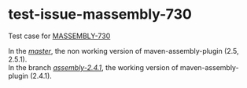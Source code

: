 test-issue-massembly-730
========================

Test case for [MASSEMBLY-730](https://jira.codehaus.org/browse/MASSEMBLY-730)

In the [_master_](https://github.com/ghusta/test-issue-massembly-730/tree/master), the non working version of maven-assembly-plugin (2.5, 2.5.1).  
In the branch [_assembly-2.4.1_](https://github.com/ghusta/test-issue-massembly-730/tree/assembly-2.4.1), the working version of maven-assembly-plugin (2.4.1).
